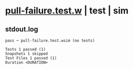 # [pull-failure.test.w](../../../../../../tests/sdk_tests/container/pull-failure.test.w) | test | sim

## stdout.log
```log
pass ─ pull-failure.test.wsim (no tests)

Tests 1 passed (1)
Snapshots 1 skipped
Test Files 1 passed (1)
Duration <DURATION>
```

